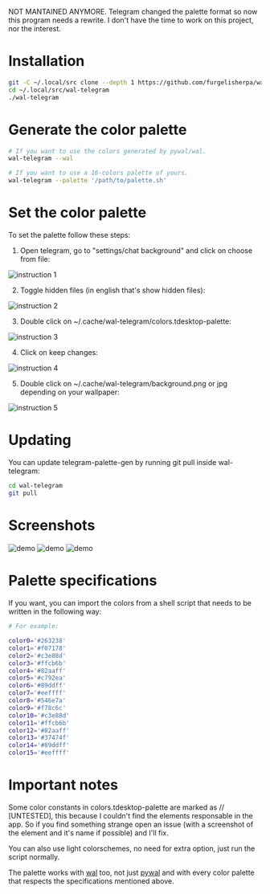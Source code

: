 NOT MANTAINED ANYMORE.
Telegram changed the palette format so now this program needs a rewrite.
I don't have the time to work on this project, nor the interest.

# Installation

```bash
git -C ~/.local/src clone --depth 1 https://github.com/furgelisherpa/wal-telegram
cd ~/.local/src/wal-telegram
./wal-telegram
```

# Generate the color palette

```bash
# If you want to use the colors generated by pywal/wal.
wal-telegram --wal

# If you want to use a 16-colors palette of yours.
wal-telegram --palette '/path/to/palette.sh'
```

# Set the color palette

To set the palette follow these steps:

1. Open telegram, go to "settings/chat background" and click on choose from file:

![instruction 1](https://user-images.githubusercontent.com/40271651/42967114-863e1890-8b9f-11e8-80f5-3b52ff75cdef.png)

2. Toggle hidden files (in english that's show hidden files):

![instruction 2](https://user-images.githubusercontent.com/40271651/42967489-b054cf42-8ba0-11e8-925d-7ca11597a537.png)

3. Double click on ~/.cache/wal-telegram/colors.tdesktop-palette:

![instruction 3](https://user-images.githubusercontent.com/40271651/42967681-5592a5ce-8ba1-11e8-83f3-195d3c14f3f8.png)

4. Click on keep changes:

![instruction 4](https://user-images.githubusercontent.com/40271651/42968072-8a87aa8a-8ba2-11e8-85d7-8c4de2ceb391.png)

5. Double click on ~/.cache/wal-telegram/background.png or jpg depending on your wallpaper:

![instruction 5](https://user-images.githubusercontent.com/40271651/42967685-58456ba8-8ba1-11e8-8ea4-897177b9b18f.png)

# Updating

You can update telegram-palette-gen by running git pull inside wal-telegram:
```bash
cd wal-telegram
git pull
```

# Screenshots

<img src="https://user-images.githubusercontent.com/40271651/42736395-79242280-8866-11e8-8419-a9dc0b22be4c.png" alt="demo" align="center">
<img src="https://user-images.githubusercontent.com/40271651/42736398-7e628d04-8866-11e8-9b40-ee09c09910d7.png" alt="demo" align="center">
<img src="https://user-images.githubusercontent.com/40271651/42736400-81f08110-8866-11e8-860d-d71c3e1b4c10.png" alt="demo" align="center">

# Palette specifications

If you want, you can import the colors from a shell script that needs to be written in the following way:

```bash
# For example:

color0='#263238'
color1='#f07178'
color2='#c3e88d'
color3='#ffcb6b'
color4='#82aaff'
color5='#c792ea'
color6='#89ddff'
color7='#eeffff'
color8='#546e7a'
color9='#f78c6c'
color10='#c3e88d'
color11='#ffcb6b'
color12='#82aaff'
color13='#37474f'
color14='#89ddff'
color15='#eeffff'
```

# Important notes

Some color constants in colors.tdesktop-palette are marked as // [UNTESTED], this because I couldn't find the elements responsable in the app.
So if you find something strange open an issue (with a screenshot of the element and it's name if possible) and I'll fix.

You can also use light colorschemes, no need for extra option, just run the script normally.

The palette works with [wal] too, not just [pywal] and with every color palette that respects the specifications mentioned above.

[pywal]: https://github.com/dylanaraps/pywal
[wal]: https://github.com/dylanaraps/wal
